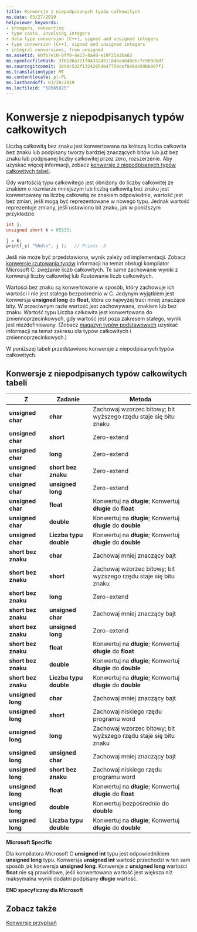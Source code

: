 ```yaml
---
title: Konwersje z niepodpisanych typów całkowitych
ms.date: 03/27/2019
helpviewer_keywords:
- integers, converting
- type casts, involving integers
- data type conversion [C++], signed and unsigned integers
- type conversion [C++], signed and unsigned integers
- integral conversions, from unsigned
ms.assetid: 60fb7e10-bff9-4a13-8a48-e19f25a36a02
ms.openlocfilehash: 3f6136a721f84332451184baa648ebc7c909d5d7
ms.sourcegitcommit: 309dc532f13242854b47759cef846de59bb807f1
ms.translationtype: MT
ms.contentlocale: pl-PL
ms.lasthandoff: 03/28/2019
ms.locfileid: "58565025"
---
```

# <a name="conversions-from-unsigned-integral-types"></a>Konwersje z niepodpisanych typów całkowitych

Liczbą całkowitą bez znaku jest konwertowana na krótszą liczba całkowita bez znaku lub podpisany tworzy bardziej znaczących bitów lub już bez znaku lub podpisanej liczby całkowitej przez zero, rozszerzenie. Aby uzyskać więcej informacji, zobacz [konwersje z niepodpisanych typów całkowitych tabeli](#conversions-from-unsigned-integral-types-table).

Gdy wartością typu całkowitego jest obniżony do liczby całkowitej ze znakiem o rozmiarze mniejszym lub liczbą całkowitą bez znaku jest konwertowany na liczbę całkowitą ze znakiem odpowiednie, wartość jest bez zmian, jeśli mogą być reprezentowane w nowego typu. Jednak wartość reprezentuje zmiany, jeśli ustawiono bit znaku, jak w poniższym przykładzie.

```C
int j;
unsigned short k = 65533;

j = k;
printf_s( "%hd\n", j );   // Prints -3
```

Jeśli nie może być przedstawiona, wynik zależy od implementacji. Zobacz [konwersje rzutowania typów](../c-language/type-cast-conversions.md) informacji na temat obsługi kompilator Microsoft C: zwężanie liczb całkowitych. Te same zachowanie wyniki z konwersji liczby całkowitej lub Rzutowanie liczb całkowitych.

Wartości bez znaku są konwertowane w sposób, który zachowuje ich wartości i nie jest stałego bezpośrednio w C. Jedynym wyjątkiem jest konwersja **unsigned long** do **float**, która co najwyżej traci mniej znaczące bity. W przeciwnym razie wartość jest zachowywana, znakiem lub bez znaku. Wartość typu Liczba całkowita jest konwertowana do zmiennoprzecinkowych, gdy wartość jest poza zakresem stałego, wynik jest niezdefiniowany. (Zobacz [magazyn typów podstawowych](../c-language/storage-of-basic-types.md) uzyskać informacji na temat zakresu dla typów całkowitych i zmiennoprzecinkowych.)

W poniższej tabeli przedstawiono konwersje z niepodpisanych typów całkowitych.

## <a name="conversions-from-unsigned-integral-types-table"></a>Konwersje z niepodpisanych typów całkowitych tabeli

|Z|Zadanie|Metoda|
|----------|--------|------------|
|**unsigned char**|**char**|Zachowaj wzorzec bitowy; bit wyższego rzędu staje się bitu znaku|
|**unsigned char**|**short**|Zero-extend|
|**unsigned char**|**long**|Zero-extend|
|**unsigned char**|**short bez znaku**|Zero-extend|
|**unsigned char**|**unsigned long**|Zero-extend|
|**unsigned char**|**float**|Konwertuj na **długie**; Konwertuj **długie** do **float**|
|**unsigned char**|**double**|Konwertuj na **długie**; Konwertuj **długie** do **double**|
|**unsigned char**|**Liczba typu double**|Konwertuj na **długie**; Konwertuj **długie** do **double**|
|**short bez znaku**|**char**|Zachowaj mniej znaczący bajt|
|**short bez znaku**|**short**|Zachowaj wzorzec bitowy; bit wyższego rzędu staje się bitu znaku|
|**short bez znaku**|**long**|Zero-extend|
|**short bez znaku**|**unsigned char**|Zachowaj mniej znaczący bajt|
|**short bez znaku**|**unsigned long**|Zero-extend|
|**short bez znaku**|**float**|Konwertuj na **długie**; Konwertuj **długie** do **float**|
|**short bez znaku**|**double**|Konwertuj na **długie**; Konwertuj **długie** do **double**|
|**short bez znaku**|**Liczba typu double**|Konwertuj na **długie**; Konwertuj **długie** do **double**|
|**unsigned long**|**char**|Zachowaj mniej znaczący bajt|
|**unsigned long**|**short**|Zachowaj niskiego rzędu programu word|
|**unsigned long**|**long**|Zachowaj wzorzec bitowy; bit wyższego rzędu staje się bitu znaku|
|**unsigned long**|**unsigned char**|Zachowaj mniej znaczący bajt|
|**unsigned long**|**short bez znaku**|Zachowaj niskiego rzędu programu word|
|**unsigned long**|**float**|Konwertuj na **długie**; Konwertuj **długie** do **float**|
|**unsigned long**|**double**|Konwertuj bezpośrednio do **double**|
|**unsigned long**|**Liczba typu double**|Konwertuj na **długie**; Konwertuj **długie** do **double**|

**Microsoft Specific**

Dla kompilatora Microsoft C **unsigned int** typu jest odpowiednikiem **unsigned long** typu. Konwersja **unsigned int** wartość przechodzi w ten sam sposób jak konwersja **unsigned long**. Konwersje z **unsigned long** wartości **float** nie są prawidłowe, jeśli konwertowana wartość jest większa niż maksymalna wynik dodatni podpisany **długie** wartość.

**END specyficzny dla Microsoft**

## <a name="see-also"></a>Zobacz także

[Konwersje przypisań](../c-language/assignment-conversions.md)
